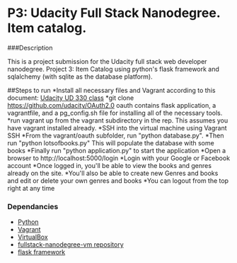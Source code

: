 # P3: Udacity Full Stack Nanodegree. Item catalog.

###Description

This is a project submission for the Udacity full stack web developer nanodegree. 
Project 3: Item Catalog using python's flask framework and sqlalchemy (with sqlite as the database platform).



##Steps to run
*Install all necessary files and Vagrant according to this document:
[Udacity UD 330 class](https://www.udacity.com/wiki/ud330/setup)
*git clone https://github.com/udacity/OAuth2.0 oauth contains flask application, a vagrantfile, and a pg_config.sh file for installing all of the necessary tools.
*run vagrant up from the vagrant subdirectory in the rep. This assumes you have vagrant installed already.
*SSH into the virtual machine using Vagrant SSH
*From the vagrant/oauth subfolder, run "python database.py". 
*Then run "python lotsofbooks.py" This will populate the database with some books
*Finally run "python application.py" to start the application
*Open a browser to http://localhost:5000/login
*Login with your Google or Facebook account
*Once logged in, you'll be able to view the books and genres already on the site.
*You'll also be able to create new Genres and books and edit or delete your own genres and books
*You can logout from the top right at any time


### Dependancies
- [Python](https://www.python.org/downloads/) 
- [Vagrant](http://vagrantup.com/)
- [VirtualBox](https://www.virtualbox.org/)
- [fullstack-nanodegree-vm repository](http://github.com/udacity/fullstack-nanodegree-vm)
- [flask framework](http://flask.pocoo.org/)


